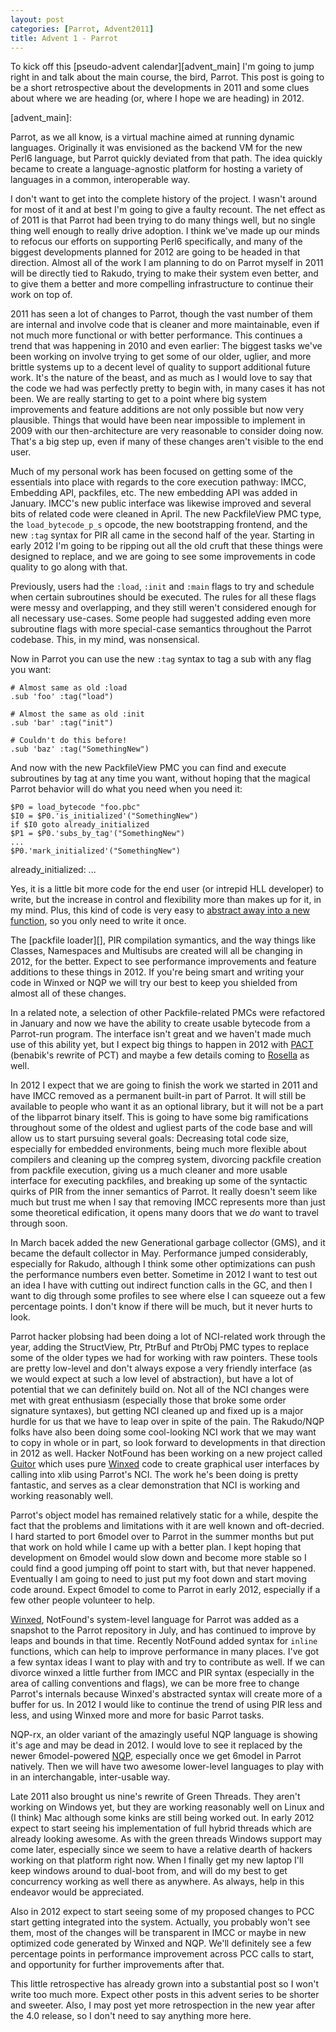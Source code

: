 ```yaml
---
layout: post
categories: [Parrot, Advent2011]
title: Advent 1 - Parrot
---
```


To kick off this [pseudo-advent calendar][advent_main] I'm going to jump right
in and talk about the main course, the bird, Parrot. This post is going to be a
short retrospective about the developments in 2011 and some clues about where we
are heading (or, where I hope we are heading) in 2012.

[advent_main]:

Parrot, as we all know, is a virtual machine aimed at running dynamic
languages. Originally it was envisioned as the backend VM for the new Perl6
language, but Parrot quickly deviated from that path. The idea quickly became
to create a language-agnostic platform for hosting a variety of languages
in a common, interoperable way.

I don't want to get into the complete history of the project. I wasn't around
for most of it and at best I'm going to give a faulty recount. The net
effect as of 2011 is that Parrot had been trying to do many things well, but
no single thing well enough to really drive adoption. I think we've made up
our minds to refocus our efforts on supporting Perl6 specifically, and many of
the biggest developments planned for 2012 are going to be headed in that
direction. Almost all of the work I am planning to do on Parrot myself in 2011
will be directly tied to Rakudo, trying to make their system even better, and to
give them a better and more compelling infrastructure to continue their work on
top of.

2011 has seen a lot of changes to Parrot, though the vast number of them are
internal and involve code that is cleaner and more maintainable, even if not
much more functional or with better performance. This continues a trend that
was happening in 2010 and even earlier: The biggest tasks we've been working on
involve trying to get some of our older, uglier, and more brittle systems up to
a decent level of quality to support additional future work. It's the nature of
the beast, and as much as I would love to say that the code we had was perfectly
pretty to begin with, in many cases it has not been. We are really starting to
get to a point where big system improvements and feature additions are not only
possible but now very plausible. Things that would have been near impossible to
implement in 2009 with our then-architecture are very reasonable to consider
doing now. That's a big step up, even if many of these changes aren't visible to
the end user.

Much of my personal work has been focused on getting some of the essentials into
place with regards to the core execution pathway: IMCC, Embedding API,
packfiles, etc. The new embedding API was added in January. IMCC's new public
interface was likewise improved and several bits of related code were cleaned in
April. The new PackfileView PMC type, the `load_bytecode_p_s` opcode, the new
bootstrapping frontend, and the new `:tag` syntax for PIR all came in the
second half of the year. Starting in early 2012 I'm going to be ripping out
all the old cruft that these things were designed to replace, and we are going
to see some improvements in code quality to go along with that.

Previously, users had the `:load`, `:init` and `:main` flags to try and schedule
when certain subroutines should be executed. The rules for all these flags were
messy and overlapping, and they still weren't considered enough for all
necessary use-cases. Some people had suggested adding even more subroutine flags
with more special-case semantics throughout the Parrot codebase. This, in my
mind, was nonsensical.

Now in Parrot you can use the new `:tag` syntax to tag a sub with any flag you
want:

    # Almost same as old :load
    .sub 'foo' :tag("load")

    # Almost the same as old :init
    .sub 'bar' :tag("init")

    # Couldn't do this before!
    .sub 'baz' :tag("SomethingNew")

And now with the new PackfileView PMC you can find and execute subroutines by
tag at any time you want, without hoping that the magical Parrot behavior will
do what you need when you need it:

    $P0 = load_bytecode "foo.pbc"
    $I0 = $P0.'is_initialized'("SomethingNew")
    if $I0 goto already_initialized
    $P1 = $P0.'subs_by_tag'("SomethingNew")
    ...
    $P0.'mark_initialized'("SomethingNew")
  already_initialized:
    ...

Yes, it is a little bit more code for the end user (or intrepid HLL developer)
to write, but the increase in control and flexibility more than makes up for it,
in my mind. Plus, this kind of code is very easy to
[abstract away into a new function][init_bytecode], so you only need to write it
once.

[init_bytecode]: https://github.com/Whiteknight/Rosella/blob/master/src/core/Rosella.winxed#L168

The [packfile loader][], PIR compilation symantics, and the way things like
Classes, Namespaces and Multisubs are created will all be changing in 2012,
for the better. Expect to see performance improvements and feature
additions to these things in 2012. If you're being smart and writing your code
in Winxed or NQP we will try our best to keep you shielded from almost all of
these changes.

[packfile_loader]: /2011/08/17/sub-first-steps.html

In a related note, a selection of other Packfile-related PMCs were refactored
in January and now we have the ability to create usable bytecode from a
Parrot-run program. The interface isn't great and we haven't made much use of
this ability yet, but I expect big things to happen in 2012 with [PACT][]
(benabik's rewrite of PCT) and maybe a few details coming to [Rosella][] as well.

[PACT]: http://github.com/parrot/PACT
[Rosella]: http://github.com/Whiteknight/Rosella

In 2012 I expect that we are going to finish the work we started in 2011 and
have IMCC removed as a permanent built-in part of Parrot. It will still be
available to people who want it as an optional library, but it will not be a
part of the libparrot binary itself. This is going to have some big
ramifications throughout some of the oldest and ugliest parts of the code base
and will allow us to start pursuing several goals: Decreasing total code size,
especially for embedded environments, being much more flexible about
compilers and cleaning up the compreg system, divorcing packfile creation from
packfile execution, giving us a much cleaner and more usable interface
for executing packfiles, and breaking up some of the syntactic quirks of PIR
from the inner semantics of Parrot. It really doesn't seem like much but trust
me when I say that removing IMCC represents more than just some theoretical
edification, it opens many doors that we *do* want to travel through soon.

In March bacek added the new Generational garbage collector (GMS), and it
became the default collector in May. Performance jumped considerably,
especially for Rakudo, although I think some other optimizations can push
the performance numbers even better. Sometime in 2012 I want to test out an
idea I have with cutting out indirect function calls in the GC, and then I
want to dig through some profiles to see where else I can squeeze out a few
percentage points. I don't know if there will be much, but it never hurts to
look.

Parrot hacker plobsing had been doing a lot of NCI-related work through the
year, adding the StructView, Ptr, PtrBuf and PtrObj PMC types to replace
some of the older types we had for working with raw pointers. These tools
are pretty low-level and don't always expose a very friendly interface (as we
would expect at such a low level of abstraction), but have a lot of
potential that we can definitely build on. Not all of the NCI changes were
met with great enthusiasm (especially those that broke some order signature
syntaxes), but getting NCI cleaned up and fixed up is a major hurdle for us
that we have to leap over in spite of the pain. The Rakudo/NQP folks have also
been doing some cool-looking NCI work that we may want to copy in whole or in
part, so look forward to developments in that direction in 2012 as well. Hacker
NotFound has been working on a new project called [Guitor][] which uses pure
[Winxed][] code to create graphical user interfaces by calling into xlib using
Parrot's NCI. The work he's been doing is pretty fantastic, and serves as a
clear demonstration that NCI is working and working reasonably well.

[Guitor]: http://github.com/NotFound/Guitor
[Winxed]: http://github.com/NotFound/winxed

Parrot's object model has remained relatively static for a while, despite the
fact that the problems and limitations with it are well known and oft-decried. I
hard started to port 6model over to Parrot in the summer months but put that
work on hold while I came up with a better plan. I kept hoping that development
on 6model would slow down and become more stable so I could find a good jumping off point to
start with, but that never happened. Eventually I am going to need to just
put my foot down and start moving code around. Expect 6model to come to Parrot
in early 2012, especially if a few other people volunteer to help.

[Winxed][], NotFound's system-level language for Parrot was added as a snapshot to
the Parrot repository in July, and has continued to improve by leaps and
bounds in that time. Recently NotFound added syntax for `inline` functions,
which can help to improve performance in many places. I've got a few syntax
ideas I want to play with and try to contribute as well. If we can divorce
winxed a little further from IMCC and PIR syntax (especially in the area of
calling conventions and flags), we can be more free to change Parrot's
internals because Winxed's abstracted syntax will create more of a buffer for
us. In 2012 I would like to continue the trend of using PIR less and less, and
using Winxed more and more for basic Parrot tasks.

NQP-rx, an older variant of the amazingly useful NQP language is showing it's
age and may be dead in 2012. I would love to see it replaced by the newer
6model-powered [NQP][], especially once we get 6model in Parrot natively. Then
we will have two awesome lower-level languages to play with in an
interchangable, inter-usable way.

[NQP]: http://github.com/perl6/NQP

Late 2011 also brought us nine's rewrite of Green Threads. They aren't working
on Windows yet, but they are working reasonably well on Linux and (I think)
Mac although some kinks are still being worked out. In early 2012 expect to
start seeing his implementation of full hybrid threads which are already
looking awesome. As with the green threads Windows support may come later,
especially since we seem to have a relative dearth of hackers working on that
platform right now. When I finally get my new laptop I'll keep windows around to
dual-boot from, and will do my best to get concurrency working as well there as
anywhere. As always, help in this endeavor would be appreciated.

Also in 2012 expect to start seeing some of my proposed changes to PCC start
getting integrated into the system. Actually, you probably won't see them,
most of the changes will be transparent in IMCC or maybe in new optimized code
generated by Winxed and NQP. We'll definitely see a few percentage points in
performance improvement across PCC calls to start, and opportunity for further
improvements after that.

This little retrospective has already grown into a substantial post so I won't
write too much more. Expect other posts in this advent series to be shorter
and sweeter. Also, I may post yet more retrospection in the new year after the
4.0 release, so I don't need to say anything more here.
